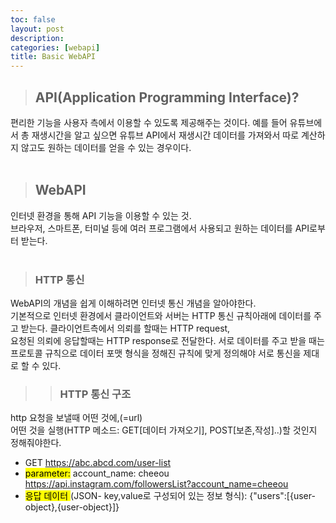 ```yaml
---
toc: false
layout: post
description: 
categories: [webapi]
title: Basic WebAPI
---
```

>## API(Application Programming Interface)?
편리한 기능을 사용자 측에서 이용할 수 있도록 제공해주는 것이다. 예를 들어 유튜브에서 총 재생시간을 알고 싶으면 유튜브 API에서 재생시간 데이터를 가져와서 따로 계산하지 않고도 원하는 데이터를 얻을 수 있는 경우이다.<br><br>
>## WebAPI
인터넷 환경을 통해 API 기능을 이용할 수 있는 것.<br>
브라우저, 스마트폰, 터미널 등에 여러 프로그램에서 사용되고 원하는 데이터를 API로부터 받는다.<br><br>
>### HTTP 통신
WebAPI의 개념을 쉽게 이해하려면 인터넷 통신 개념을 알아야한다. <br>
기본적으로 인터넷 환경에서 클라이언트와 서버는 HTTP 통신 규칙아래에 데이터를 주고 받는다. 클라이언트측에서 의뢰를 할때는 HTTP request, <br>요청된 의뢰에 응답할때는 HTTP response로 전달한다. 서로 데이터를 주고 받을 때는 프로토콜 규칙으로 데이터 포맷 형식을 정해진 규칙에 맞게 정의해야 서로 통신을 제대로 할 수 있다. 
>>### HTTP 통신 구조
http 요청을 보낼때 어떤 것에,(=url)<br> 어떤 것을 실행(HTTP 메소드: GET[데이터 가져오기], POST[보존,작성]..)할 것인지 정해줘야한다.<br>
- GET https://abc.abcd.com/user-list<br>
- <mark>parameter:</mark> account_name: cheeou<br>
https://api.instagram.com/followersList?account_name=cheeou<br>
- <mark>응답 데이터 </mark>(JSON- key,value로 구성되어 있는 정보 형식): {"users":[{user-object},{user-object}]}
